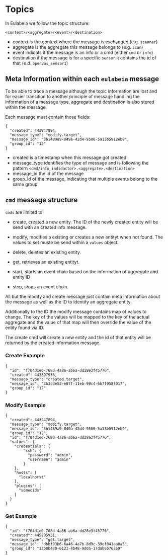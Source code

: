 # Topics

In Eulabeia we follow the topic structure:

`<context>/<aggregate>/<event>/<destination>`

- context is the context where the message is exchanged (e.g. `scanner`)
- aggregate is the aggregate this message belongs to (e.g. `scan`)
- event indicats if the message is an info or a cmd (either `cmd` or `info`)
- destination if the message is for a specific `sensor` it contains the id of that (e.d. `openvas_sensor1`)

## Meta Information within each `eulabeia` message

To be able to trace a message although the topic information are lost and for easier transition to another principle of message handling the information of a message type, aggregate and destination is also stored within the message.

Each message must contain those fields:

```
{
  "created": 443947894,
  "message_type": "modify.target",
  "message_id": "3b1489a9-849a-42d4-9506-5a13b5912eb9",
  "group_id": "12"
}
```

- created is a timestamp when this message got created
- message_type identifies the type of message and is following the pattern `<cmd/info_indidactor>.<aggregate>.<destination>`
- message_id the id of the message
- group_id of the message, indicating that multiple events belong to the same group


## `cmd` message structure

`cmds` are limited to

- create, created a new entity. The ID of the newly created entity will be send with an created info message.
- modify, modifies a existing or creates a new entityt when not found. The values to set muste be send within a `values` object.

- delete, deletes an existing entity.
- get, retrieves an existing entityt.
- start, starts an event chain based on the information of aggregate and entity ID
- stop, stops an event chain.

All but the modify and create message just contain meta information about the message as well as the ID to identify an aggregate entity.

Additionally to the ID the modify message contains map of values to change. The key of the values will be mapped to the key of the actual aggregate and the value of that map will then override the value of the entity found via ID.

The create cmd will create a new entity and the id of that entity will be returned by the created information message. 

### Create Example

```
{
  "id": "f704d1e0-768d-4a86-ab6a-dd28e3f45776",
  "created": 443397956,
  "message_type": "created.target",
  "message_id": "363cde52-e07f-11eb-99c4-6b7f958f017",
  "group_id": "12"
}
```

### Modify Example

```
{
  "created": 443947894,
  "message_type": "modify.target",
  "message_id": "3b1489a9-849a-42d4-9506-5a13b5912eb9",
  "group_id": "12",
  "id": "f704d1e0-768d-4a86-ab6a-dd28e3f45776",
  "values": {
    "credentials": {
        "ssh": {
          "password": "admin",
          "username": "admin"
        }
    },
    "hosts": [
      "localhorst"
    ],
    "plugins": [
      "someoids"
    ]
  }
}
```

### Get Example

```
{
  "id": "f704d1e0-768d-4a86-ab6a-dd28e3f45776",
  "created": 445205931,
  "message_type": "get.target",
  "message_id": "dbbf93b6-6a46-4a7b-8d9c-39ef041aa0a5",
  "group_id": "13b8b480-6121-4b48-9d05-17dab6b76359"
}
```

